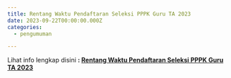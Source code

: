 ```yaml
---
title: Rentang Waktu Pendaftaran Seleksi PPPK Guru TA 2023
date: 2023-09-22T00:00:00.000Z
categories:
  - pengumuman

---
```


Lihat info lengkap disini **: [Rentang Waktu Pendaftaran Seleksi PPPK Guru TA 2023](https://bkd.nttprov.go.id/web/wp-content/uploads/2023/09/Rentang-Waktu-Pendaftaran-Seleksi-PPPK-Guru-TA-2023.pdf)**
